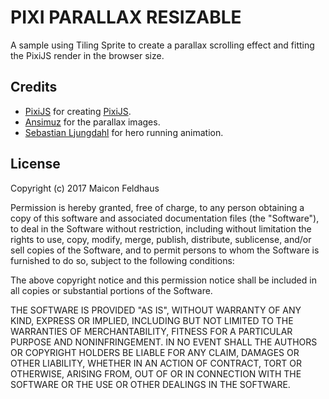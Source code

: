# PIXI PARALLAX RESIZABLE
A sample using Tiling Sprite to create a parallax scrolling effect and fitting the PixiJS render in the browser size.

## Credits

+ [PixiJS](https://github.com/pixijs) for creating
  [PixiJS](https://github.com/pixijs/pixi.js).
+ [Ansimuz](http://ansimuz.com/site/) for the parallax images.
+ [Sebastian Ljungdahl](http://genbaku.deviantart.com/) for hero running animation.

## License
Copyright (c) 2017 Maicon Feldhaus

Permission is hereby granted, free of charge, to any person obtaining a copy of this software and associated documentation files (the "Software"), to deal in the Software without restriction, including without limitation the rights to use, copy, modify, merge, publish, distribute, sublicense, and/or sell copies of the Software, and to permit persons to whom the Software is furnished to do so, subject to the following conditions:

The above copyright notice and this permission notice shall be included in all copies or substantial portions of the Software.

THE SOFTWARE IS PROVIDED "AS IS", WITHOUT WARRANTY OF ANY KIND, EXPRESS OR IMPLIED, INCLUDING BUT NOT LIMITED TO THE WARRANTIES OF MERCHANTABILITY, FITNESS FOR A PARTICULAR PURPOSE AND NONINFRINGEMENT. IN NO EVENT SHALL THE AUTHORS OR COPYRIGHT HOLDERS BE LIABLE FOR ANY CLAIM, DAMAGES OR OTHER LIABILITY, WHETHER IN AN ACTION OF CONTRACT, TORT OR OTHERWISE, ARISING FROM, OUT OF OR IN CONNECTION WITH THE SOFTWARE OR THE USE OR OTHER DEALINGS IN THE SOFTWARE.
